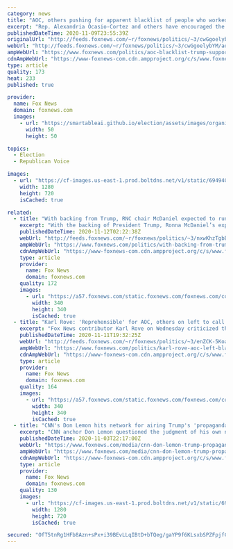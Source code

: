 ```yaml
---
category: news
title: "AOC, others pushing for apparent blacklist of people who worked with Trump"
excerpt: "Rep. Alexandria Ocasio-Cortez and others have encouraged the creation of an apparent blacklist of people who helped President Trump during his time in office."
publishedDateTime: 2020-11-09T23:55:39Z
originalUrl: "http://feeds.foxnews.com/~r/foxnews/politics/~3/cwGgoelybYM/aoc-blacklist-trump-supporters"
webUrl: "http://feeds.foxnews.com/~r/foxnews/politics/~3/cwGgoelybYM/aoc-blacklist-trump-supporters"
ampWebUrl: "https://www.foxnews.com/politics/aoc-blacklist-trump-supporters.amp"
cdnAmpWebUrl: "https://www-foxnews-com.cdn.ampproject.org/c/s/www.foxnews.com/politics/aoc-blacklist-trump-supporters.amp"
type: article
quality: 173
heat: 233
published: true

provider:
  name: Fox News
  domain: foxnews.com
  images:
    - url: "https://smartableai.github.io/election/assets/images/organizations/foxnews.com-50x50.jpg"
      width: 50
      height: 50

topics:
  - Election
  - Republican Voice

images:
  - url: "https://cf-images.us-east-1.prod.boltdns.net/v1/static/694940094001/5aacad1b-b0c8-4767-a254-2dabd28652d0/cc0ff55e-314b-496d-ac6b-875de189991a/1280x720/match/image.jpg"
    width: 1280
    height: 720
    isCached: true

related:
  - title: "With backing from Trump, RNC chair McDaniel expected to run for another term"
    excerpt: "With the backing of President Trump, Ronna McDaniel’s expected to run for a second 4-year term as chair of the Republican National Committee (RNC)."
    publishedDateTime: 2020-11-12T02:22:38Z
    webUrl: "http://feeds.foxnews.com/~r/foxnews/politics/~3/nxwKhzTgbBU/with-backing-from-trump-rnc-chair-mcdaniel-expected-to-run-for-second-term"
    ampWebUrl: "https://www.foxnews.com/politics/with-backing-from-trump-rnc-chair-mcdaniel-expected-to-run-for-second-term.amp"
    cdnAmpWebUrl: "https://www-foxnews-com.cdn.ampproject.org/c/s/www.foxnews.com/politics/with-backing-from-trump-rnc-chair-mcdaniel-expected-to-run-for-second-term.amp"
    type: article
    provider:
      name: Fox News
      domain: foxnews.com
    quality: 172
    images:
      - url: "https://a57.foxnews.com/static.foxnews.com/foxnews.com/content/uploads/2019/03/340/340/PaulSteinhauser.jpg?ve=1&tl=1"
        width: 340
        height: 340
        isCached: true
  - title: "Karl Rove: 'Reprehensible' for AOC, others on left to call for 'blacklist' of Trump staffers"
    excerpt: "Fox News contributor Karl Rove on Wednesday criticized the people who called for consequences against Trump administration staffers."
    publishedDateTime: 2020-11-11T19:32:25Z
    webUrl: "http://feeds.foxnews.com/~r/foxnews/politics/~3/enZCK-5KoaY/karl-rove-aoc-left-blacklist-trump-staffers"
    ampWebUrl: "https://www.foxnews.com/politics/karl-rove-aoc-left-blacklist-trump-staffers.amp"
    cdnAmpWebUrl: "https://www-foxnews-com.cdn.ampproject.org/c/s/www.foxnews.com/politics/karl-rove-aoc-left-blacklist-trump-staffers.amp"
    type: article
    provider:
      name: Fox News
      domain: foxnews.com
    quality: 164
    images:
      - url: "https://a57.foxnews.com/static.foxnews.com/foxnews.com/content/uploads/2020/10/340/340/image-5.png?ve=1&tl=1"
        width: 340
        height: 340
        isCached: true
  - title: "CNN's Don Lemon hits network for airing Trump's 'propaganda' visit to RNC office"
    excerpt: "CNN anchor Don Lemon questioned the judgment of his own network Tuesday after it broadcast remarks President Trump made during his visit to a Republican National Committee office."
    publishedDateTime: 2020-11-03T22:17:00Z
    webUrl: "https://www.foxnews.com/media/cnn-don-lemon-trump-propaganda-visit-rnc"
    ampWebUrl: "https://www.foxnews.com/media/cnn-don-lemon-trump-propaganda-visit-rnc.amp"
    cdnAmpWebUrl: "https://www-foxnews-com.cdn.ampproject.org/c/s/www.foxnews.com/media/cnn-don-lemon-trump-propaganda-visit-rnc.amp"
    type: article
    provider:
      name: Fox News
      domain: foxnews.com
    quality: 130
    images:
      - url: "https://cf-images.us-east-1.prod.boltdns.net/v1/static/694940094001/81df12e9-89a4-4281-90fe-5e64638e305c/ebed9e3f-ad42-4ef4-847c-2443a3c03962/1280x720/match/image.jpg"
        width: 1280
        height: 720
        isCached: true

secured: "OfT5tnRg1HFb8Azn+sPx+i39BEvLLqIBtD+bTQeg/gaYP9f6KLsxbSPZFpjfCGKiyTMuln1iYQzRwTRtJ1yee+kHiAAEeTOwWyJiO06O8fPOQIpft7JNjGAvNw3txgB40tx9i7fOb0SQoI7XVlxtBgGtmL2dLqOfybkLOA7sLJRqWen2R4IPYf26Oq2E5oBqdg+Ui3HNfanUOO2KmpqFocHhaZ6k5YkFWX3tOb8GYDvSiB3rK5L1DV+3Sxy15GG7oEC6yhqJ3jiobgz0hzTZF8lB6ZPBykHEfQC8yt+CZ3Rn28UBlROu6Ja6lJn1W1Vu2dzfQag6ZnEy/Fm95fhYJhfq5ulcEmGjCmtBB5XGqY0=;i0f8PzUD1Re844/9Td5RMQ=="
---
```


